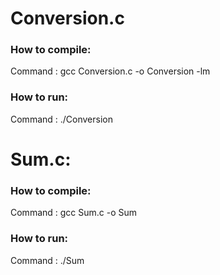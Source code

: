 # Conversion.c
### How to compile:
Command : gcc Conversion.c -o Conversion -lm
### How to run:
Command : ./Conversion


# Sum.c:
### How to compile:
Command : gcc Sum.c -o Sum
### How to run:
Command : ./Sum